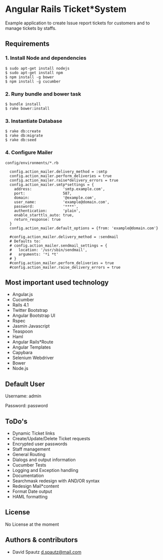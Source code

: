 # Angular Rails Ticket*System

Example application to create Issue report tickets for customers and to manage tickets by staffs. 

## Requirements

### 1. Install Node and dependencies

```
$ sudo apt-get install nodejs
$ sudo apt-get install npm
$ npm install -g bower
$ npm install -g cucumber

```

### 2. Runy bundle and bower task

```
$ bundle install
$ rake bower:install
```

### 3. Instantiate Database
```
$ rake db:create
$ rake db:migrate
$ rake db:seed
```


### 4. Configure Mailer

```
config/environments/*.rb
```

```
  config.action_mailer.delivery_method = :smtp
  config.action_mailer.perform_deliveries = true
  config.action_mailer.raise*delivery_errors = true
  config.action_mailer.smtp*settings = {
    address:              'smtp.example.com',
    port:                 587,
    domain:               '@example.com',
    user_name:            'example@domain.com',
    password:             '****',
    authentication:       'plain',
    enable_starttls_auto: true,
    return_response: true
  }
  config.action_mailer.default_options = {from: 'example@domain.com'}
  
  #config.action_mailer.delivery_method = :sendmail
  # Defaults to:
  # config.action_mailer.sendmail_settings = {
  #   location: '/usr/sbin/sendmail',
  #   arguments: '*i *t'
  # }
  #config.action_mailer.perform_deliveries = true
  #config.action_mailer.raise_delivery_errors = true
```

## Most important used technology

* Angular.js
* Cucumber
* Rails 4.1
* Twitter Bootstrap
* Angular Bootstrap UI
* Rspec
* Jasmin Javascript
* Teaspoon
* Haml
* Angular Rails*Route
* Angular Templates
* Capybara
* Selenium Webdriver
* Bower
* Node.js

## Default User

Username: admin

Password: password

## ToDo's

* Dynamic Ticket links
* Create/Update/Delete Ticket requests
* Encrypted user passwords
* Staff management
* General Routing
* Dialogs and output information
* Cucumber Tests
* Logging and Exception handling
* Documentation
* Searchmask redesign with AND/OR syntax
* Redesign Mail*content
* Format Date output
* HAML formatting

## License

No License at the moment

## Authors & contributors

* David Spautz <d.spautz@mail.com>